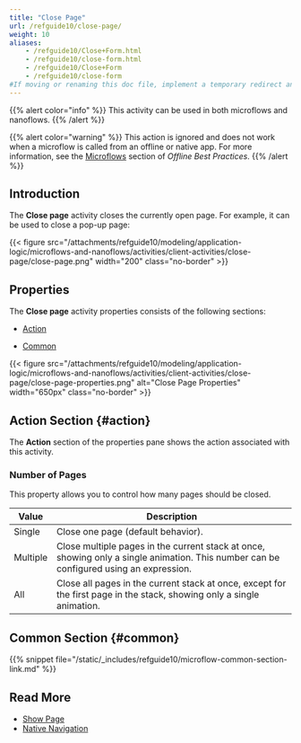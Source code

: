 ```yaml
---
title: "Close Page"
url: /refguide10/close-page/
weight: 10
aliases:
    - /refguide10/Close+Form.html
    - /refguide10/close-form.html
    - /refguide10/Close+Form
    - /refguide10/close-form
#If moving or renaming this doc file, implement a temporary redirect and let the respective team know they should update the URL in the product. See Mapping to Products for more details.
---
```


{{% alert color="info" %}}
This activity can be used in both microflows and nanoflows.
{{% /alert %}}

{{% alert color="warning" %}}
This action is ignored and does not work when a microflow is called from an offline or native app. For more information, see the [Microflows](/refguide10/mobile/building-efficient-mobile-apps/offlinefirst-data/best-practices/#microflows) section of *Offline Best Practices*.
{{% /alert %}}

## Introduction

The **Close page** activity closes the currently open page. For example, it can be used to close a pop-up page:

{{< figure src="/attachments/refguide10/modeling/application-logic/microflows-and-nanoflows/activities/client-activities/close-page/close-page.png"   width="200"  class="no-border" >}}

## Properties

The **Close page** activity properties consists of the following sections:

* [Action](#action) 

* [Common](#common)  

{{< figure src="/attachments/refguide10/modeling/application-logic/microflows-and-nanoflows/activities/client-activities/close-page/close-page-properties.png" alt="Close Page Properties" width="650px" class="no-border" >}}

## Action Section {#action}

The **Action** section of the properties pane shows the action associated with this activity.

### Number of Pages

This property allows you to control how many pages should be closed.

| Value | Description |
| --- | --- |
| Single | Close one page (default behavior). |
| Multiple | Close multiple pages in the current stack at once, showing only a single animation. This number can be configured using an expression. |
| All | Close all pages in the current stack at once, except for the first page in the stack, showing only a single animation. |

## Common Section {#common}

{{% snippet file="/static/_includes/refguide10/microflow-common-section-link.md" %}}

## Read More

* [Show Page](/refguide10/show-page/)
* [Native Navigation](/refguide10/native-navigation/)
